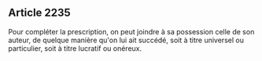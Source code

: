 Article 2235
----
Pour compléter la prescription, on peut joindre à sa possession celle de son
auteur, de quelque manière qu'on lui ait succédé, soit à titre universel ou
particulier, soit à titre lucratif ou onéreux.

